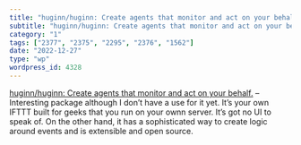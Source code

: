 ```yaml
---
title: "huginn/huginn: Create agents that monitor and act on your behalf."
subtitle: "huginn/huginn: Create agents that monitor and act on your behalf."
category: "1"
tags: ["2377", "2375", "2295", "2376", "1562"]
date: "2022-12-27"
type: "wp"
wordpress_id: 4328
---
```

[ huginn/huginn: Create agents that monitor and act on your behalf.]( https://github.com/huginn/huginn#getting-started) –Interesting package although I don’t have a use for it yet. It’s your own IFTTT built for geeks that you run on your ownn server. It’s got no UI to speak of. On the other hand, it has a sophisticated way to create logic around events and is extensible and open source.